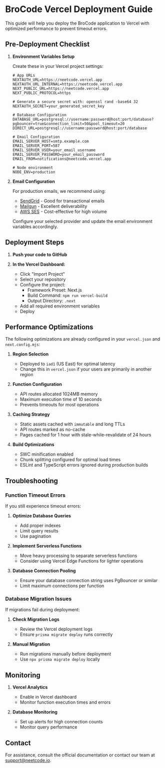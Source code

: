 # BroCode Vercel Deployment Guide

This guide will help you deploy the BroCode application to Vercel with optimized performance to prevent timeout errors.

## Pre-Deployment Checklist

1. **Environment Variables Setup**
   
   Create these in your Vercel project settings:

   ```
   # App URLs
   NEXTAUTH_URL=https://neetcode.vercel.app
   NEXTAUTH_URL_INTERNAL=https://neetcode.vercel.app
   NEXT_PUBLIC_URL=https://neetcode.vercel.app
   NEXT_PUBLIC_PROTOCOL=https
   
   # Generate a secure secret with: openssl rand -base64 32
   NEXTAUTH_SECRET=your_generated_secret_key
   
   # Database Configuration
   DATABASE_URL=postgresql://username:password@host:port/database?pgbouncer=true&connection_limit=50&pool_timeout=20
   DIRECT_URL=postgresql://username:password@host:port/database
   
   # Email Configuration
   EMAIL_SERVER_HOST=smtp.example.com
   EMAIL_SERVER_PORT=587
   EMAIL_SERVER_USER=your_email_username
   EMAIL_SERVER_PASSWORD=your_email_password
   EMAIL_FROM=notifications@neetcode.vercel.app
   
   # Node environment
   NODE_ENV=production
   ```

2. **Email Configuration**

   For production emails, we recommend using:
   - [SendGrid](https://sendgrid.com/) - Good for transactional emails
   - [Mailgun](https://www.mailgun.com/) - Excellent deliverability
   - [AWS SES](https://aws.amazon.com/ses/) - Cost-effective for high volume

   Configure your selected provider and update the email environment variables accordingly.

## Deployment Steps

1. **Push your code to GitHub**

2. **In the Vercel Dashboard:**
   - Click "Import Project"
   - Select your repository
   - Configure the project:
     - Framework Preset: Next.js
     - Build Command: `npm run vercel-build`
     - Output Directory: `.next`
   - Add all required environment variables
   - Deploy

## Performance Optimizations

The following optimizations are already configured in your `vercel.json` and `next.config.mjs`:

1. **Region Selection**
   - Deployed to `iad1` (US East) for optimal latency
   - Change this in `vercel.json` if your users are primarily in another region

2. **Function Configuration**
   - API routes allocated 1024MB memory
   - Maximum execution time of 10 seconds
   - Prevents timeouts for most operations

3. **Caching Strategy**
   - Static assets cached with `immutable` and long TTLs
   - API routes marked as no-cache
   - Pages cached for 1 hour with stale-while-revalidate of 24 hours

4. **Build Optimizations**
   - SWC minification enabled
   - Chunk splitting configured for optimal load times
   - ESLint and TypeScript errors ignored during production builds

## Troubleshooting

### Function Timeout Errors

If you still experience timeout errors:

1. **Optimize Database Queries**
   - Add proper indexes
   - Limit query results
   - Use pagination

2. **Implement Serverless Functions**
   - Move heavy processing to separate serverless functions
   - Consider using Vercel Edge Functions for lighter operations

3. **Database Connection Pooling**
   - Ensure your database connection string uses PgBouncer or similar
   - Limit maximum connections per function

### Database Migration Issues

If migrations fail during deployment:

1. **Check Migration Logs**
   - Review the Vercel deployment logs
   - Ensure `prisma migrate deploy` runs correctly

2. **Manual Migration**
   - Run migrations manually before deployment
   - Use `npx prisma migrate deploy` locally

## Monitoring

1. **Vercel Analytics**
   - Enable in Vercel dashboard
   - Monitor function execution times and errors

2. **Database Monitoring**
   - Set up alerts for high connection counts
   - Monitor query performance

## Contact

For assistance, consult the official documentation or contact our team at support@neetcode.io. 